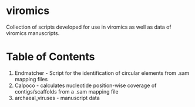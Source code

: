 # viromics

Collection of scripts developed for use in viromics as well as data of viromics manuscripts.

# Table of Contents

1) Endmatcher - Script for the identification of circular elements from .sam mapping files
2) Calpoco - calculates nucleotide position-wise coverage of contigs/scaffolds from a .sam mapping file
3) archaeal_viruses - manuscript data
